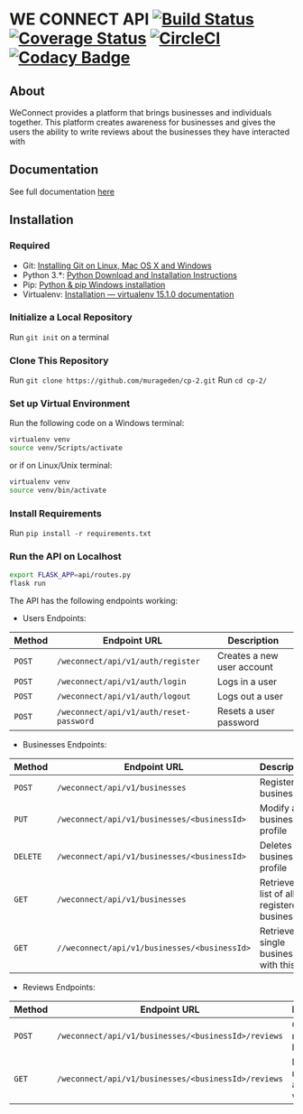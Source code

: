 # WE CONNECT API [![Build Status](https://travis-ci.org/murageden/cp-2.svg?branch=develop)](https://travis-ci.org/murageden/cp-2) [![Coverage Status](https://coveralls.io/repos/github/murageden/cp-2/badge.svg?branch=develop)](https://coveralls.io/github/murageden/cp-2?branch=develop) [![CircleCI](https://circleci.com/gh/murageden/cp-2/tree/develop.svg?style=svg)](https://circleci.com/gh/murageden/cp-2/tree/develop) [![Codacy Badge](https://api.codacy.com/project/badge/Grade/6ada5fc7ae404ba4a34df38000943f94)](https://www.codacy.com/app/murageden/cp-2?utm_source=github.com&amp;utm_medium=referral&amp;utm_content=murageden/cp-2&amp;utm_campaign=Badge_Grade)

## About
WeConnect provides a platform that brings businesses and individuals together. This platform creates awareness for businesses and gives the users the ability to write reviews about the businesses they have interacted with


## Documentation
See full documentation [here](https://weconnnect.docs.apiary.io/)


## Installation
### Required
* Git: [Installing Git on Linux, Mac OS X and Windows](https://gist.github.com/derhuerst/1b15ff4652a867391f03)
* Python 3.*: [Python Download and Installation Instructions](https://www.ics.uci.edu/~pattis/common/handouts/pythoneclipsejava/python.html)
* Pip: [Python & pip Windows installation](https://github.com/BurntSushi/nfldb/wiki/Python-&-pip-Windows-installation)
* Virtualenv: [Installation — virtualenv 15.1.0 documentation](https://virtualenv.pypa.io/en/stable/installation/)


### Initialize a Local Repository
Run `git init` on a terminal


### Clone This Repository
Run `git clone https://github.com/murageden/cp-2.git`
Run `cd cp-2/`


### Set up Virtual Environment
Run the following code on a Windows terminal:

```bash
virtualenv venv
source venv/Scripts/activate
```
or if on Linux/Unix terminal:

```bash
virtualenv venv
source venv/bin/activate
```


### Install Requirements
Run `pip install -r requirements.txt`


### Run the API on Localhost
```bash
export FLASK_APP=api/routes.py
flask run
```


The API has the following endpoints working:

* Users Endpoints:

Method | Endpoint URL | Description
--- | --- | ---
`POST` | `/weconnect/api/v1/auth/register` | Creates a new user account
`POST` | `/weconnect/api/v1/auth/login` | Logs in a user
`POST` | `/weconnect/api/v1/auth/logout` | Logs out a user
`POST` | `/weconnect/api/v1/auth/reset-password` | Resets a user password

* Businesses Endpoints:

Method | Endpoint URL | Description
--- | --- | ---
`POST` | `/weconnect/api/v1/businesses` | Registers a business
`PUT` | `/weconnect/api/v1/businesses/<businessId>` | Modify a business profile
`DELETE` | `/weconnect/api/v1/businesses/<businessId>` | Deletes a business profile
`GET` | `/weconnect/api/v1/businesses` | Retrieve a list of all registered businesses
`GET` | `//weconnect/api/v1/businesses/<businessId>` | Retrieve a single business with this id

* Reviews Endpoints:

Method | Endpoint URL | Description
--- | --- | ---
`POST` | `/weconnect/api/v1/businesses/<businessId>/reviews` | Create a review for a business
`GET` | `/weconnect/api/v1/businesses/<businessId>/reviews` | Retrieve reviews for a business with this id

